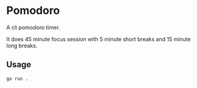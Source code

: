 # Pomodoro

A cli pomodoro timer.

It does 45 minute focus session with 5 minute short breaks and 15 minute long breaks.

## Usage

```
go run .
```